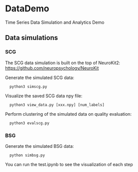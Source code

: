 # DataDemo
Time Series Data Simulation and Analytics Demo

## Data simulations

### SCG

The SCG data simulation is built on the top of NeuroKit2: https://github.com/neuropsychology/NeuroKit

Generate the simulated SCG data:
```
  python3 simscg.py
```

Visualize the saved SCG data npy file:
```
  python3 view_data.py [xxx.npy] [num_labels]
```

Perform clustering of the simulated data on quality evaluation:
```
  python3 evalscg.py
```
### BSG

Generate the simulated BSG data:
```
  python simbsg.py
```

You can run the test.ipynb to see the visualization of each step